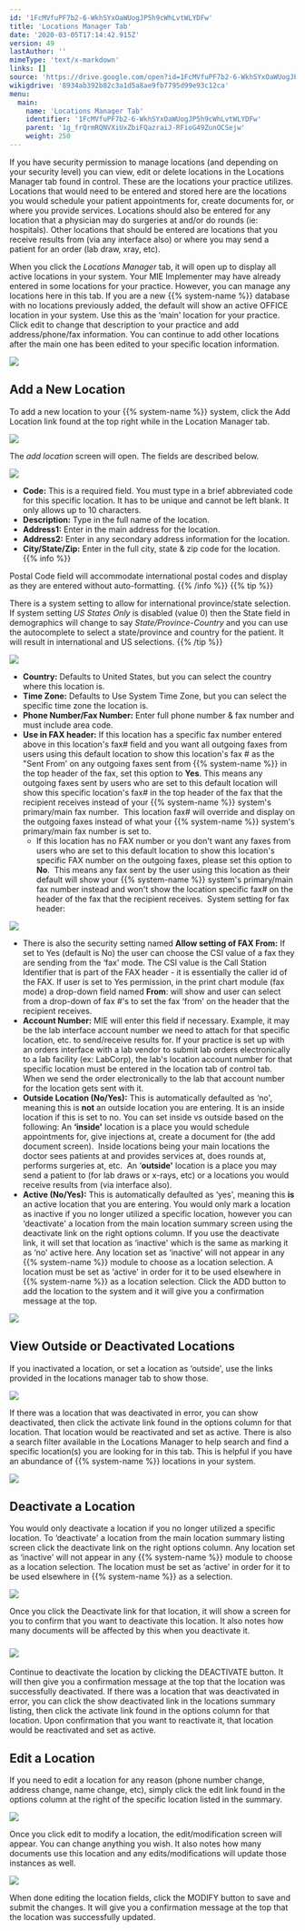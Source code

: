 ```yaml
---
id: '1FcMVfuPF7b2-6-WkhSYxOaWUogJP5h9cWhLvtWLYDFw'
title: 'Locations Manager Tab'
date: '2020-03-05T17:14:42.915Z'
version: 49
lastAuthor: ''
mimeType: 'text/x-markdown'
links: []
source: 'https://drive.google.com/open?id=1FcMVfuPF7b2-6-WkhSYxOaWUogJP5h9cWhLvtWLYDFw'
wikigdrive: '8934ab392b82c3a1d5a8ae9fb7795d99e93c12ca'
menu:
  main:
    name: 'Locations Manager Tab'
    identifier: '1FcMVfuPF7b2-6-WkhSYxOaWUogJP5h9cWhLvtWLYDFw'
    parent: '1g_frQrmRQNVXiUxZbiFQazraiJ-RFioG49ZunOCSejw'
    weight: 250
---
```

If you have security permission to manage locations (and depending on your security level) you can view, edit or delete locations in the Locations Manager tab found in control. These are the locations your practice utilizes. Locations that would need to be entered and stored here are the locations you would schedule your patient appointments for, create documents for, or where you provide services. Locations should also be entered for any location that a physician may do surgeries at and/or do rounds (ie: hospitals). Other locations that should be entered are locations that you receive results from (via any interface also) or where you may send a patient for an order (lab draw, xray, etc).

When you click the *Locations Manager* tab, it will open up to display all active locations in your system. Your MIE Implementer may have already entered in some locations for your practice. However, you can manage any locations here in this tab. If you are a new {{% system-name %}} database with no locations previously added, the default will show an active OFFICE location in your system. Use this as the ‘main' location for your practice. Click edit to change that description to your practice and add address/phone/fax information. You can continue to add other locations after the main one has been edited to your specific location information.
  
![](../locations-manager-tab.assets/100000000000036F000000B0BF35B57B47F63767.png)  

  
## Add a New Location  
  
To add a new location to your {{% system-name %}} system, click the Add Location link found at the top right while in the Location Manager tab.
  
![](../locations-manager-tab.assets/100000000000036A0000002AB5BE88615FED4857.png)  

The *add location* screen will open. The fields are described below.
  
![](../locations-manager-tab.assets/10000000000001FA0000018001088BBC091FB620.png)  

* <strong>Code:</strong> This is a required field. You must type in a brief abbreviated code for this specific location. It has to be unique and cannot be left blank. It only allows up to 10 characters.
* <strong>Description:</strong> Type in the full name of the location.
* <strong>Address1:</strong> Enter in the main address for the location.
* <strong>Address2:</strong> Enter in any secondary address information for the location.
* <strong>City/State/Zip:</strong> Enter in the full city, state & zip code for the location.
{{% info %}}

Postal Code field will accommodate international postal codes and display as they are entered without auto-formatting.
{{% /info %}}
{{% tip %}}

There is a system setting to allow for international province/state selection. If system setting *US States Only* is disabled (value 0) then the State field in demographics will change to say *State/Province-Country* and you can use the autocomplete to select a state/province and country for the patient. It will result in international and US selections.
{{% /tip %}}
  
![](../locations-manager-tab.assets/10000201000001880000006E4F5D04F8CDF74BE3.png)  

* <strong>Country:</strong> Defaults to United States, but you can select the country where this location is.
* <strong>Time Zone:</strong> Defaults to Use System Time Zone, but you can select the specific time zone the location is.
* <strong>Phone Number/Fax Number:</strong> Enter full phone number & fax number and must include area code.
* <strong>Use in FAX header:</strong> If this location has a specific fax number entered above in this location's fax# field and you want all outgoing faxes from users using this default location to show this location's fax # as the "Sent From' on any outgoing faxes sent from {{% system-name %}} in the top header of the fax, set this option to <strong>Yes</strong>. This means any outgoing faxes sent by users who are set to this default location will show this specific location's fax# in the top header of the fax that the recipient receives instead of your {{% system-name %}} system's primary/main fax number.  This location fax# will override and display on the outgoing faxes instead of what your {{% system-name %}} system's primary/main fax number is set to.
   * If this location has no FAX number or you don't want any faxes from users who are set to this default location to show this location's specific FAX number on the outgoing faxes, please set this option to <strong>No</strong>.  This means any fax sent by the user using this location as their default will show your {{% system-name %}} system's primary/main fax number instead and won't show the location specific fax# on the header of the fax that the recipient receives.  System setting for fax header:
  
![](../locations-manager-tab.assets/100000000000019D00000029069E219CD6E0E913.png)  

* There is also the security setting named <strong>Allow setting of FAX From:</strong> If set to Yes (default is No) the user can choose the CSI value of a fax they are sending from the ‘fax' mode. The CSI value is the Call Station Identifier that is part of the FAX header - it is essentially the caller id of the FAX. If user is set to Yes permission, in the print chart module (fax mode) a drop-down field named <strong>From</strong>: will show and user can select from a drop-down of fax #'s to set the fax ‘from' on the header that the recipient receives.
* <strong>Account Number:</strong> MIE will enter this field if necessary. Example, it may be the lab interface account number we need to attach for that specific location, etc. to send/receive results for. If your practice is set up with an orders interface with a lab vendor to submit lab orders electronically to a lab facility (ex: LabCorp), the lab's location account number for that specific location must be entered in the location tab of control tab. When we send the order electronically to the lab that account number for the location gets sent with it.
* <strong>Outside Location (No/Yes):</strong> This is automatically defaulted as ‘no', meaning this is <strong>not</strong> an outside location you are entering. It is an inside location if this is set to no. You can set inside vs outside based on the following: An <strong>‘inside'</strong> location is a place you would schedule appointments for, give injections at, create a document for (the add document screen).  Inside locations being your main locations the doctor sees patients at and provides services at, does rounds at, performs surgeries at, etc.  An ‘<strong>outside'</strong> location is a place you may send a patient to (for lab draws or x-rays, etc) or a locations you would receive results from (via interface also).
* <strong>Active (No/Yes):</strong> This is automatically defaulted as ‘yes', meaning this <strong>is</strong> an active location that you are entering. You would only mark a location as inactive if you no longer utilized a specific location, however you can ‘deactivate' a location from the main location summary screen using the deactivate link on the right options column. If you use the deactivate link, it will set that location as ‘inactive' which is the same as marking it as ‘no' active here. Any location set as ‘inactive' will not appear in any {{% system-name %}} module to choose as a location selection. A location must be set as ‘active' in order for it to be used elsewhere in {{% system-name %}} as a location selection.
Click the ADD button to add the location to the system and it will give you a confirmation message at the top.
  
![](../locations-manager-tab.assets/10000000000001560000004BF3AFD722CE618E33.png)  

  
## View Outside or Deactivated Locations  

If you inactivated a location, or set a location as ‘outside', use the links provided in the locations manager tab to show those.
  
![](../locations-manager-tab.assets/100000000000036A0000002AB5BE88615FED4857.png)  

If there was a location that was deactivated in error, you can show deactivated, then click the activate link found in the options column for that location. That location would be reactivated and set as active.
There is also a search filter available in the Locations Manager to help search and find a specific location(s) you are looking for in this tab. This is helpful if you have an abundance of {{% system-name %}} locations in your system.
  
![](../locations-manager-tab.assets/10000201000004EC000000D44A5A8D521D29E422.png)  

  
## Deactivate a Location  

You would only deactivate a location if you no longer utilized a specific location. To ‘deactivate' a location from the main location summary listing screen click the deactivate link on the right options column. Any location set as ‘inactive' will not appear in any {{% system-name %}} module to choose as a location selection. The location must be set as ‘active' in order for it to be used elsewhere in {{% system-name %}} as a selection.
  
![](../locations-manager-tab.assets/100000000000036D0000003B6B8BE0EEC454AEB2.png)  

Once you click the Deactivate link for that location, it will show a screen for you to confirm that you want to deactivate this location. It also notes how many documents will be affected by this when you deactivate it.
  
  
### ![](../locations-manager-tab.assets/10000000000000DB000001526A666606C22D415E.png)  
  

Continue to deactivate the location by clicking the DEACTIVATE button. It will then give you a confirmation message at the top that the location was successfully deactivated.
If there was a location that was deactivated in error, you can click the show deactivated link in the locations summary listing, then click the activate link found in the options column for that location. Upon confirmation that you want to reactivate it, that location would be reactivated and set as active.
  
## Edit a Location  

If you need to edit a location for any reason (phone number change, address change, name change, etc), simply click the edit link found in the options column at the right of the specific location listed in the summary.
  
![](../locations-manager-tab.assets/100000000000036D0000003B6B8BE0EEC454AEB2.png)  

Once you click edit to modify a location, the edit/modification screen will appear. You can change anything you wish. It also notes how many documents use this location and any edits/modifications will update those instances as well.
  
![](../locations-manager-tab.assets/10000000000001F300000186F92833740571C8A9.png)  

When done editing the location fields, click the MODIFY button to save and submit the changes.
It will give you a confirmation message at the top that the location was successfully updated.

